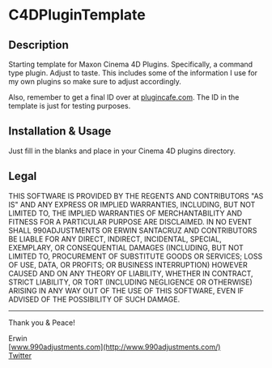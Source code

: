 C4DPluginTemplate
=========

Description
-----------

Starting template for Maxon Cinema 4D Plugins. 
Specifically, a command type plugin. Adjust to taste. This includes
some of the information I use for my own plugins so make sure to
adjust accordingly.

Also, remember to get a final ID over at
[plugincafe.com](http://www.plugincafe.com/). The ID in the template
is just for testing purposes.

Installation & Usage
--------------------

Just fill in the blanks and place in your Cinema 4D plugins directory.

Legal
-----

THIS SOFTWARE IS PROVIDED BY THE REGENTS AND CONTRIBUTORS "AS IS" AND ANY
EXPRESS OR IMPLIED WARRANTIES, INCLUDING, BUT NOT LIMITED TO, THE IMPLIED
WARRANTIES OF MERCHANTABILITY AND FITNESS FOR A PARTICULAR PURPOSE ARE
DISCLAIMED. IN NO EVENT SHALL 990ADJUSTMENTS OR ERWIN SANTACRUZ AND CONTRIBUTORS
BE LIABLE FOR ANY DIRECT, INDIRECT, INCIDENTAL, SPECIAL, EXEMPLARY, OR CONSEQUENTIAL
DAMAGES (INCLUDING, BUT NOT LIMITED TO, PROCUREMENT OF SUBSTITUTE GOODS OR SERVICES;
LOSS OF USE, DATA, OR PROFITS; OR BUSINESS INTERRUPTION) HOWEVER CAUSED AND
ON ANY THEORY OF LIABILITY, WHETHER IN CONTRACT, STRICT LIABILITY, OR TORT
(INCLUDING NEGLIGENCE OR OTHERWISE) ARISING IN ANY WAY OUT OF THE USE OF THIS
SOFTWARE, EVEN IF ADVISED OF THE POSSIBILITY OF SUCH DAMAGE.

------------

Thank you & Peace!

Erwin  
[www.990adjustments.com](http://www.990adjustments.com/)  
[Twitter](http://www.twitter.com/990adjustments/)
